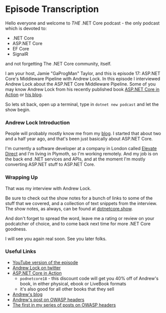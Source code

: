 # Episode Transcription

Hello everyone and welcome to _THE_ .NET Core podcast - the only podcast which is devoted to:

- .NET Core
- ASP.NET Core
- EF Core
- SignalR

and not forgetting The .NET Core community, itself.

I am your host, Jamie "GaProgMan" Taylor, and this is episode 17: ASP.NET Core's Middleware Pipeline with Andrew Lock. In this episode I interviewed Andrew Lock about the ASP.NET Core Middleware Pipeline. Some of you may know Andrew Lock from his recently published book [ASP.NET Core in Action](https://www.manning.com/books/asp-net-core-in-action) or [his blog](https://andrewlock.net/).

So lets sit back, open up a terminal, type in `dotnet new podcast` and let the show begin.

### Andrew Lock Introduction

People will probably mostly know me from my [blog](https://andrewlock.net/). I started that about two and a half year ago, and that's been just basically about ASP.NET Core.

I'm currently a software developer at a company in London called [Elevate Direct](https://www.elevatedirect.com/) and I'm living in Plymoth, so I'm working remotely. And my job is on the back end .NET services and APIs, and at the moment I'm mostly converting ASP.NET stuff to ASP.NET Core.

### Wrapping Up

That was my interview with Andrew Lock.

Be sure to check out the show notes for a bunch of links to some of the stuff that we covered, and a collection of text snippets from the interview. The show notes, as always, can be found at [dotnetcore.show](https://dotnetcore.show/).

And don't forget to spread the word, leave me a rating or review on your podcatcher of choice, and to come back next time for more .NET Core goodness.

I will see you again real soon. See you later folks.

### Useful Links

- [YouTube version of the episode](https://www.youtube.com/watch?v=IAtQICC6C9E)
- [Andrew Lock on twitter](https://twitter.com/andrewlocknet)
- [ASP.NET Core in Action](https://www.manning.com/books/asp-net-core-in-action)
  - `podnetcore18` - this discount code will get you 40% off of Andrew's book, in either physical, ebook or LiveBook formats
  - it's also good for all other books that they sell
- [Andrew's blog](https://andrewlock.net/)
- [Andrew's post on OWASP headers](https://andrewlock.net/adding-default-security-headers-in-asp-net-core/)
- [The first in my series of posts on OWASP headers](https://dotnetcore.gaprogman.com/2017/07/20/net-core-middleware-owasp-headers-part-1/)
